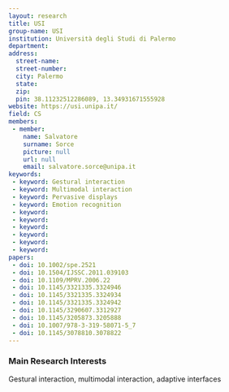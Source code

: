 ```yaml
---
layout: research
title: USI
group-name: USI
institution: Università degli Studi di Palermo
department: 
address: 
  street-name: 
  street-number: 
  city: Palermo
  state: 
  zip:
  pin: 38.11232512286089, 13.34931671555928
website: https://usi.unipa.it/
field: CS
members: 
 - member: 
    name: Salvatore
    surname: Sorce
    picture: null
    url: null
    email: salvatore.sorce@unipa.it
keywords: 
 - keyword: Gestural interaction
 - keyword: Multimodal interaction
 - keyword: Pervasive displays
 - keyword: Emotion recognition
 - keyword: 
 - keyword: 
 - keyword: 
 - keyword: 
 - keyword: 
 - keyword: 
papers: 
 - doi: 10.1002/spe.2521
 - doi: 10.1504/IJSSC.2011.039103
 - doi: 10.1109/MPRV.2006.22
 - doi: 10.1145/3321335.3324946
 - doi: 10.1145/3321335.3324934
 - doi: 10.1145/3321335.3324942
 - doi: 10.1145/3290607.3312927
 - doi: 10.1145/3205873.3205888
 - doi: 10.1007/978-3-319-58071-5_7
 - doi: 10.1145/3078810.3078822
---
```



### Main Research Interests
Gestural interaction, multimodal interaction, adaptive interfaces